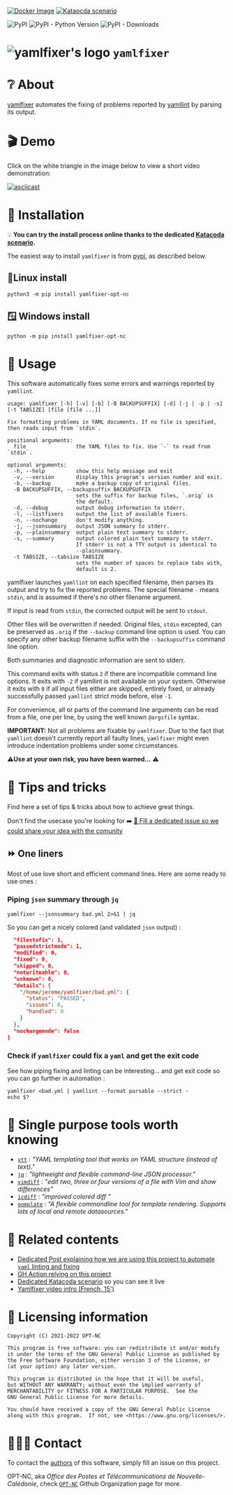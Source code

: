 

[![Docker Image](https://img.shields.io/badge/docker-homepage-blue)](https://hub.docker.com/r/optnc/yamlfixer)
[![Kataocda scenario](https://img.shields.io/badge/katacoda-homepage-blue)](https://www.katacoda.com/opt-labs/courses/devops-tools/yamlfixer)

![PyPI](https://img.shields.io/pypi/v/yamlfixer-opt-nc)
![PyPI - Python Version](https://img.shields.io/pypi/pyversions/yamlfixer-opt-nc)
![PyPI - Downloads](https://img.shields.io/pypi/dm/yamlfixer-opt-nc)

# ![yamlfixer's logo](logo/candidates/1-64x64.png) `yamlfixer`

# ❔ About

[yamlfixer](https://github.com/opt-nc/yamlfixer) automates the fixing
of problems reported by
[yamllint](https://github.com/adrienverge/yamllint) by parsing its
output.

# 🎬 Demo

Click on the white triangle in the image below to view a short video demonstration:

[![asciicast](https://asciinema.org/a/478928.svg)](https://asciinema.org/a/478928)

# 📑 Installation

💡 **You can try the install process online thanks to the dedicated [Katacoda scenario](https://www.katacoda.com/opt-labs/courses/devops-tools/yamlfixer).**

The easiest way to install `yamlfixer` is from
[pypi](https://pypi.org/project/yamlfixer-opt-nc/), as described
below.


## 🐧Linux install

```shell
python3 -m pip install yamlfixer-opt-nc
```

## 🪟 Windows install

```shell
python -m pip install yamlfixer-opt-nc
```


# 🚀 Usage

This software automatically fixes some errors and warnings reported by
`yamllint`.

```shell
usage: yamlfixer [-h] [-v] [-b] [-B BACKUPSUFFIX] [-d] [-j | -p | -s] [-t TABSIZE] [file [file ...]]

Fix formatting problems in YAML documents. If no file is specified,
then reads input from `stdin`.

positional arguments:
  file                the YAML files to fix. Use `-` to read from `stdin`.

optional arguments:
  -h, --help          show this help message and exit
  -v, --version       display this program's version number and exit.
  -b, --backup        make a backup copy of original files.
  -B BACKUPSUFFIX, --backupsuffix BACKUPSUFFIX
                      sets the suffix for backup files, `.orig` is
                      the default.
  -d, --debug         output debug information to stderr.
  -l, --listfixers    output the list of available fixers.
  -n, --nochange      don't modify anything.
  -j, --jsonsummary   output JSON summary to stderr.
  -p, --plainsummary  output plain text summary to stderr.
  -s, --summary       output colored plain text summary to stderr.
                      If stderr is not a TTY output is identical to
                      --plainsummary.
  -t TABSIZE, --tabsize TABSIZE
                      sets the number of spaces to replace tabs with,
                      default is 2.
```

yamlfixer launches `yamllint` on each specified filename, then parses
its output and try to fix the reported problems. The special filename
`-` means `stdin`, and is assumed if there's no other filename
argument.

If input is read from `stdin`, the corrected output will be sent to
`stdout`.

Other files will be overwritten if needed. Original files, `stdin`
excepted, can be preserved as `.orig` if the `--backup` command line
option is used. You can specify any other backup filename suffix with
the `--backupsuffix` command line option.

Both summaries and diagnostic information are sent to stderr.

This command exits with status `2` if there are incompatible command
line options. It exits with `-2` if yamllint is not available on your
system. Otherwise it exits with `0` if all input files either are
skipped, entirely fixed, or already successfully passed `yamllint`
strict mode before, else `-1`.

For convenience, all or parts of the command line arguments can be
read from a file, one per line, by using the well known `@argsfile`
syntax.

**IMPORTANT:** Not all problems are fixable by `yamlfixer`. Due to the
fact that `yamllint` doesn't currently report all faulty lines,
`yamlfixer` might even introduce indentation problems under some
circumstances.

⚠️**Use at your own risk, you have been warned...** ⚠️

# 💪 Tips and tricks

Find here a set of tips & tricks about how to achieve great things.

Don't find the usecase you're looking for ➡️ [🎫 Fill a dedicated issue so we could share your idea with the comunity](https://github.com/opt-nc/yamlfixer/issues/new?assignees=&labels=help+wanted&template=ask-for-command-line-script---.md&title=Request+for+script+or+oneLiner)

## ⏩ One liners

Most of use love short and efficient command lines. Here are some ready to use ones : 

### Piping `json`  summary through `jq`

```
yamlfixer --jsonsummary bad.yml 2>&1 | jq
```

So you can get a nicely colored (and validated `json` output) : 

```json
  "filestofix": 1,
  "passedstrictmode": 1,
  "modified": 0,
  "fixed": 0,
  "skipped": 0,
  "notwriteable": 0,
  "unknown": 0,
  "details": {
    "/home/jerome/yamlfixer/bad.yml": {
      "status": "PASSED",
      "issues": 0,
      "handled": 0
    }
  },
  "nochangemode": false
}
```

### Check if `yamlfixer` could fix a `yaml` and get the exit code

See how piping fixing and linting can be interesting... and get exit code
so you can go further in automation :

```
yamlfixer <bad.yml | yamllint --format parsable --strict -
echo $?
```
# 🧰 Single purpose tools worth knowing

- [`ytt`](https://carvel.dev/ytt/) : _"YAML templating tool that works on YAML structure (instead of text)."_
- [`jq`](https://stedolan.github.io/jq/) : _"lightweight and flexible command-line JSON processor."_
- [`vimdiff`](https://www.tutorialspoint.com/vim/vim_diff.htm) : _"edit two, three or four versions of a file with Vim and show differences"_
- [`icdiff`](https://www.jefftk.com/icdiff) : _"improved colored diff "_
- [`gomplate`](https://gomplate.ca/) : _"A flexible commandline tool for template rendering. Supports lots of local and remote datasources."_

# 🔖 Related contents

- [Dedicated Post explaining how we are using this project to automate `yaml` linting and fixing](https://dev.to/adriens/let-ci-check-fix-your-yamls-kfa)
- [GH Action relying on this project](https://github.com/marketplace/actions/yaml-fixer)
- [Dedicated Katacoda scenario](https://www.katacoda.com/opt-labs/courses/devops-tools/yamlfixer) so you can see it live
- [Yamlfixer video intro (French, 15')](https://youtu.be/_FiVaMFITkI)

# 📖 Licensing information

```
Copyright (C) 2021-2022 OPT-NC

This program is free software: you can redistribute it and/or modify
it under the terms of the GNU General Public License as published by
the Free Software Foundation, either version 3 of the License, or
(at your option) any later version.

This program is distributed in the hope that it will be useful,
but WITHOUT ANY WARRANTY; without even the implied warranty of
MERCHANTABILITY or FITNESS FOR A PARTICULAR PURPOSE.  See the
GNU General Public License for more details.

You should have received a copy of the GNU General Public License
along with this program.  If not, see <https://www.gnu.org/licenses/>.
```

# 🧑‍🤝‍🧑 Contact

To contact the [authors](AUTHORS.md) of this software, simply fill an
issue on this project.

OPT-NC, aka _Office des Postes et Télécommunications de Nouvelle-Calédonie_, check
[`OPT-NC`](https://github.com/opt-nc) Github Organization page for more.
